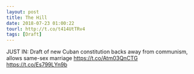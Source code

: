 ```yaml
---
layout: post
title: The Hill
date: 2018-07-23 01:00:22
tourl: http://t.co/t414UtTRv4
tags: [Draft]
---
```

JUST IN: Draft of new Cuban constitution backs away from communism, allows same-sex marriage https://t.co/Atm03QnCTG https://t.co/Es799LYn9b